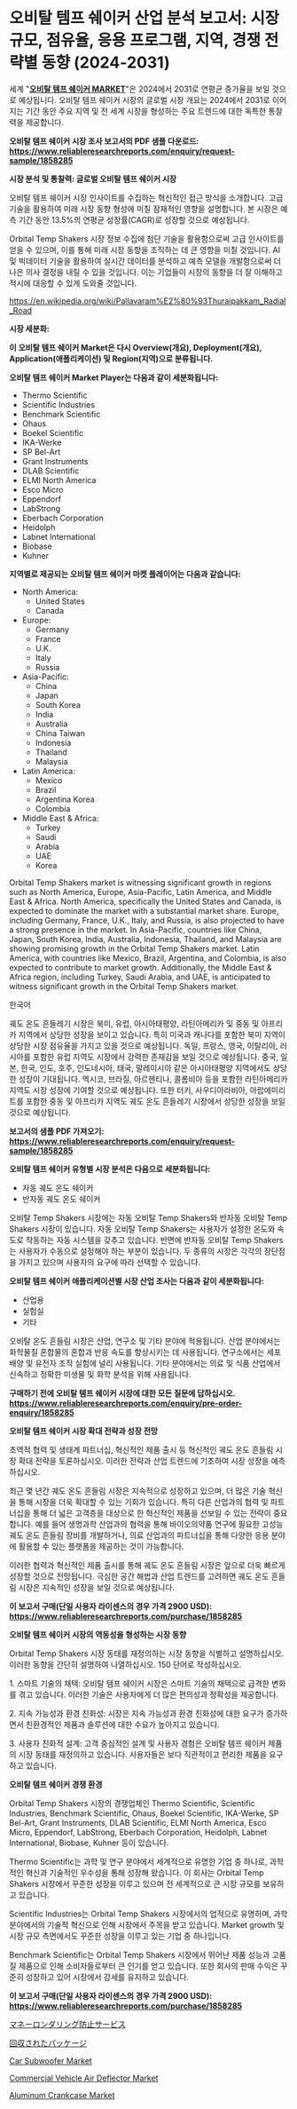 <p><h1>오비탈 템프 쉐이커 산업 분석 보고서: 시장 규모, 점유율, 응용 프로그램, 지역, 경쟁 전략별 동향 (2024-2031)</h1></p><p>세계 "<strong><a href="https://www.reliableresearchreports.com/orbital-temp-shakers-r1858285">오비탈 템프 쉐이커 MARKET</a></strong>"은 2024에서 2031로 연평균 증가율을 보일 것으로 예상됩니다. 오비탈 템프 쉐이커 시장의 글로벌 시장 개요는 2024에서 2031로 이어지는 기간 동안 주요 지역 및 전 세계 시장을 형성하는 주요 트렌드에 대한 독특한 통찰력을 제공합니다.</p>
<p><strong>오비탈 템프 쉐이커 시장 조사 보고서의 PDF 샘플 다운로드: <a href="https://www.reliableresearchreports.com/enquiry/request-sample/1858285">https://www.reliableresearchreports.com/enquiry/request-sample/1858285</a></strong></p>
<p><strong>시장 분석 및 통찰력: 글로벌 오비탈 템프 쉐이커 시장</strong></p>
<p><p>오비탈 템프 쉐이커 시장 인사이트를 수집하는 혁신적인 접근 방식을 소개합니다. 고급 기술을 활용하여 미래 시장 동향 형성에 미칠 잠재적인 영향을 설명합니다. 본 시장은 예측 기간 동안 13.5%의 연평균 성장률(CAGR)로 성장할 것으로 예상됩니다. </p><p>Orbital Temp Shakers 시장 정보 수집에 첨단 기술을 활용함으로써 고급 인사이트를 얻을 수 있으며, 이를 통해 미래 시장 동향을 조직하는 데 큰 영향을 미칠 것입니다. AI 및 빅데이터 기술을 활용하여 실시간 데이터를 분석하고 예측 모델을 개발함으로써 더 나은 의사 결정을 내릴 수 있을 것입니다. 이는 기업들이 시장의 동향을 더 잘 이해하고 적시에 대응할 수 있게 도와줄 것입니다.</p></p>
<p><a href="%7CAUTHORITHY_DOMAIN_URL%7C">https://en.wikipedia.org/wiki/Pallavaram%E2%80%93Thuraipakkam_Radial_Road</a></p>
<p><strong>시장 세분화:</strong></p>
<p><strong>이 오비탈 템프 쉐이커 Market은 다시 Overview(개요), Deployment(개요), Application(애플리케이션) 및 Region(지역)으로 분류됩니다.</strong></p>
<p><strong>오비탈 템프 쉐이커 Market Player는 다음과 같이 세분화됩니다:</strong></p>
<p><ul><li>Thermo Scientific</li><li>Scientific Industries</li><li>Benchmark Scientific</li><li>Ohaus</li><li>Boekel Scientific</li><li>IKA-Werke</li><li>SP Bel-Art</li><li>Grant Instruments</li><li>DLAB Scientific</li><li>ELMI North America</li><li>Esco Micro</li><li>Eppendorf</li><li>LabStrong</li><li>Eberbach Corporation</li><li>Heidolph</li><li>Labnet International</li><li>Biobase</li><li>Kuhner</li></ul></p>
<p><strong>지역별로 제공되는 오비탈 템프 쉐이커 마켓 플레이어는 다음과 같습니다:</strong></p>
<p><ul>
    <li>
        North America:
        <ul>
            <li>United States</li>
            <li>Canada</li>
        </ul>
    </li>
    <li>
        Europe:
        <ul>
            <li>Germany</li>
            <li>France</li>
            <li>U.K.</li>
            <li>Italy</li>
            <li>Russia</li>
        </ul>
    </li>
    <li>
        Asia-Pacific:
        <ul>
            <li>China</li>
            <li>Japan</li>
            <li>South Korea</li>
            <li>India</li>
            <li>Australia</li>
            <li>China Taiwan</li>
            <li>Indonesia</li>
            <li>Thailand</li>
            <li>Malaysia</li>
        </ul>
    </li>
    <li>
        Latin America:
        <ul>
            <li>Mexico</li>
            <li>Brazil</li>
            <li>Argentina Korea</li>
            <li>Colombia</li>
        </ul>
    </li>
    <li>
        Middle East & Africa:
        <ul>
            <li>Turkey</li>
            <li>Saudi</li>
            <li>Arabia</li>
            <li>UAE</li>
            <li>Korea</li>
        </ul>
    </li>
    </ul></p>
<p><p>Orbital Temp Shakers market is witnessing significant growth in regions such as North America, Europe, Asia-Pacific, Latin America, and Middle East & Africa. North America, specifically the United States and Canada, is expected to dominate the market with a substantial market share. Europe, including Germany, France, U.K., Italy, and Russia, is also projected to have a strong presence in the market. In Asia-Pacific, countries like China, Japan, South Korea, India, Australia, Indonesia, Thailand, and Malaysia are showing promising growth in the Orbital Temp Shakers market. Latin America, with countries like Mexico, Brazil, Argentina, and Colombia, is also expected to contribute to market growth. Additionally, the Middle East & Africa region, including Turkey, Saudi Arabia, and UAE, is anticipated to witness significant growth in the Orbital Temp Shakers market.</p><p>한국어</p><p>궤도 온도 흔들레기 시장은 북미, 유럽, 아시아태평양, 라틴아메리카 및 중동 및 아프리카 지역에서 상당한 성장을 보이고 있습니다. 특히 미국과 캐나다를 포함한 북미 지역이 상당한 시장 점유율을 가지고 있을 것으로 예상됩니다. 독일, 프랑스, 영국, 이탈리아, 러시아를 포함한 유럽 지역도 시장에서 강력한 존재감을 보일 것으로 예상됩니다. 중국, 일본, 한국, 인도, 호주, 인도네시아, 태국, 말레이시아 같은 아시아태평양 지역에서도 상당한 성장이 기대됩니다. 멕시코, 브라질, 아르헨티나, 콜롬비아 등을 포함한 라틴아메리카 지역도 시장 성장에 기여할 것으로 예상됩니다. 또한 터키, 사우디아라비아, 아랍에미리트를 포함한 중동 및 아프리카 지역도 궤도 온도 흔들레기 시장에서 상당한 성장을 보일 것으로 예상됩니다.</p></p>
<p><strong>보고서의 샘플 PDF 가져오기: <a href="https://www.reliableresearchreports.com/enquiry/request-sample/1858285">https://www.reliableresearchreports.com/enquiry/request-sample/1858285</a></strong></p>
<p><strong>오비탈 템프 쉐이커 유형별 시장 분석은 다음으로 세분화됩니다:</strong></p>
<p><ul><li>자동 궤도 온도 쉐이커</li><li>반자동 궤도 온도 쉐이커</li></ul></p>
<p><p>오비탈 Temp Shakers 시장에는 자동 오비탈 Temp Shakers와 반자동 오비탈 Temp Shakers 시장이 있습니다. 자동 오비탈 Temp Shakers는 사용자가 설정한 온도와 속도로 작동하는 자동 시스템을 갖추고 있습니다. 반면에 반자동 오비탈 Temp Shakers는 사용자가 수동으로 설정해야 하는 부분이 있습니다. 두 종류의 시장은 각각의 장단점을 가지고 있으며 사용자의 요구에 따라 선택할 수 있습니다.</p></p>
<p><strong>오비탈 템프 쉐이커 애플리케이션별 시장 산업 조사는 다음과 같이 세분화됩니다:</strong></p>
<p><ul><li>산업용</li><li>실험실</li><li>기타</li></ul></p>
<p><p>오비탈 온도 흔들림 시장은 산업, 연구소 및 기타 분야에 적용됩니다. 산업 분야에서는 화학물질 혼합물의 혼합과 반응 속도를 향상시키는 데 사용됩니다. 연구소에서는 세포 배양 및 유전자 조작 실험에 널리 사용됩니다. 기타 분야에서는 의료 및 식품 산업에서 신속하고 정확한 미생물 및 화학 분석을 위해 사용됩니다.</p></p>
<p><strong>구매하기 전에 오비탈 템프 쉐이커 시장에 대한 모든 질문에 답하십시오. <a href="https://www.reliableresearchreports.com/enquiry/pre-order-enquiry/1858285">https://www.reliableresearchreports.com/enquiry/pre-order-enquiry/1858285</a></strong></p>
<p><strong>오비탈 템프 쉐이커 시장 확대 전략과 성장 전망</strong></p>
<p><p>초역적 협력 및 생태계 파트너십, 혁신적인 제품 출시 등 혁신적인 궤도 온도 흔들림 시장 확대 전략을 토론하십시오. 이러한 전략과 산업 트렌드에 기초하여 시장 성장을 예측하십시오.</p><p>최근 몇 년간 궤도 온도 흔들림 시장은 지속적으로 성장하고 있으며, 더 많은 기술 혁신을 통해 시장을 더욱 확대할 수 있는 기회가 있습니다. 특히 다른 산업과의 협력 및 파트너십을 통해 더 넓은 고객층을 대상으로 한 혁신적인 제품을 선보일 수 있는 전략이 중요합니다. 예를 들어 생명과학 산업과의 협력을 통해 바이오의약품 연구에 필요한 고성능 궤도 온도 흔들림 장비를 개발하거나, 의료 산업과의 파트너십을 통해 다양한 응용 분야에 활용할 수 있는 플랫폼을 제공하는 것이 가능합니다.</p><p>이러한 협력과 혁신적인 제품 출시를 통해 궤도 온도 흔들림 시장은 앞으로 더욱 빠르게 성장할 것으로 전망됩니다. 극심한 공간 해법과 산업 트렌드를 고려하면 궤도 온도 흔들림 시장은 지속적인 성장을 보일 것으로 예상됩니다.</p></p>
<p><strong>이 보고서 구매(단일 사용자 라이센스의 경우 가격 2900 USD): <a href="https://www.reliableresearchreports.com/purchase/1858285">https://www.reliableresearchreports.com/purchase/1858285</a></strong></p>
<p><strong>오비탈 템프 쉐이커 시장의 역동성을 형성하는 시장 동향</strong></p>
<p><p>Orbital Temp Shakers 시장 동태를 재정의하는 시장 동향을 식별하고 설명하십시오. 이러한 동향을 간단히 설명하여 나열하십시오. 150 단어로 작성하십시오.</p><p>1. 스마트 기술의 채택: 오비탈 템프 쉐이커 시장은 스마트 기술의 채택으로 급격한 변화를 겪고 있습니다. 이러한 기술은 사용자에게 더 많은 편의성과 정확성을 제공합니다.</p><p>2. 지속 가능성과 환경 친화성: 시장은 지속 가능성과 환경 친화성에 대한 요구가 증가하면서 친환경적인 제품과 솔루션에 대한 수요가 높아지고 있습니다.</p><p>3. 사용자 친화적 설계: 고객 중심적인 설계 및 사용자 경험은 오비탈 템프 쉐이커 제품의 시장 동태를 재정의하고 있습니다. 사용자들은 보다 직관적이고 편리한 제품을 요구하고 있습니다.</p></p>
<p><strong>오비탈 템프 쉐이커 경쟁 환경</strong></p>
<p><p>Orbital Temp Shakers 시장의 경쟁업체인 Thermo Scientific, Scientific Industries, Benchmark Scientific, Ohaus, Boekel Scientific, IKA-Werke, SP Bel-Art, Grant Instruments, DLAB Scientific, ELMI North America, Esco Micro, Eppendorf, LabStrong, Eberbach Corporation, Heidolph, Labnet International, Biobase, Kuhner 등이 있습니다.</p><p>Thermo Scientific는 과학 및 연구 분야에서 세계적으로 유명한 기업 중 하나로, 과학적인 혁신과 기술적인 우수성을 통해 성장해 왔습니다. 이 회사는 Orbital Temp Shakers 시장에서 꾸준한 성장을 이루고 있으며 전 세계적으로 큰 시장 규모를 보유하고 있습니다.</p><p>Scientific Industries는 Orbital Temp Shakers 시장에서의 업적으로 유명하며, 과학 분야에서의 기술적 혁신으로 인해 시장에서 주목을 받고 있습니다. Market growth 및 시장 규모 측면에서도 꾸준한 성장을 이루고 있는 기업 중 하나입니다.</p><p>Benchmark Scientific는 Orbital Temp Shakers 시장에서 뛰어난 제품 성능과 고품질 제품으로 인해 소비자들로부터 큰 인기를 얻고 있습니다. 또한 회사의 판매 수익은 꾸준히 성장하고 있어 시장에서 강세를 유지하고 있습니다.</p></p>
<p><strong>이 보고서 구매(단일 사용자 라이센스의 경우 가격 2900 USD): <a href="https://www.reliableresearchreports.com/purchase/1858285">https://www.reliableresearchreports.com/purchase/1858285</a></strong></p>
<p><p><a href="https://medium.com/@mares423/%E3%82%B0%E3%83%AD%E3%83%BC%E3%83%90%E3%83%AB-%E3%82%A2%E3%83%B3%E3%83%81%E3%83%9E%E3%83%8D%E3%83%BC%E3%83%AD%E3%83%B3%E3%83%80%E3%83%AA%E3%83%B3%E3%82%B0-%E3%82%B5%E3%83%BC%E3%83%93%E3%82%B9%E5%B8%82%E5%A0%B4-%E3%82%A2%E3%83%97%E3%83%AA%E3%82%B1%E3%83%BC%E3%82%B7%E3%83%A7%E3%83%B3-%E3%82%A8%E3%83%B3%E3%83%89%E3%83%A6%E3%83%BC%E3%82%B9%E6%A5%AD%E7%95%8C-%E3%82%BF%E3%82%A4%E3%83%97-%E6%A9%9F%E5%99%A8-%E3%81%8A%E3%82%88%E3%81%B3%E5%9C%B0%E5%9F%9F%E3%81%AB%E7%84%A6%E7%82%B9%E3%82%92%E5%BD%93%E3%81%A6%E3%81%9F%E5%88%86%E6%9E%90%E3%81%A8%E4%BA%88%E6%B8%AC-2024%E5%B9%B4-2031%E5%B9%B4-cb8dfcb1a348">マネーロンダリング防止サービス</a></p><p><a href="https://medium.com/@reyeshowell655/%E6%AC%A1%E3%81%AE%E6%96%87%E7%AB%A0%E3%82%92%E6%97%A5%E6%9C%AC%E8%AA%9E%E3%81%AB%E7%BF%BB%E8%A8%B3%E3%81%99%E3%82%8B%E3%81%A8-%E4%B8%96%E7%95%8C%E3%81%AE%E5%9B%9E%E5%8F%8E%E5%8C%85%E8%A3%85%E7%94%A3%E6%A5%AD%E8%AA%BF%E6%9F%BB%E3%83%AC%E3%83%9D%E3%83%BC%E3%83%88-%E7%AB%B6%E4%BA%89%E7%92%B0%E5%A2%83-%E5%B8%82%E5%A0%B4%E8%A6%8F%E6%A8%A1-%E5%9C%B0%E5%9F%9F%E3%81%AE%E7%8A%B6%E6%B3%81-%E3%81%8A%E3%82%88%E3%81%B3%E5%B0%86%E6%9D%A5%E3%81%AE%E8%A6%8B%E9%80%9A%E3%81%97%E4%BA%88%E6%B8%AC-2024%E5%B9%B4-2031%E5%B9%B4-d6d3890f30e8">回収されたパッケージ</a></p><p><a href="https://issuu.com/reportprime-2/docs/car-subwoofer-market-size-2030.pptx_97d418d923cd0d">Car Subwoofer Market</a></p><p><a href="https://github.com/vimar16th/Market-Research-Report-List-6/blob/main/commercial-vehicle-air-deflector-market.md">Commercial Vehicle Air Deflector Market</a></p><p><a href="https://github.com/luckyshygirl/Market-Research-Report-List-6/blob/main/aluminum-crankcase-market.md">Aluminum Crankcase Market</a></p></p>